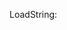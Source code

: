 LoadString:

```loadstring(game:HttpGet('https://raw.githubusercontent.com/amukerd/dingus/refs/heads/main/main.lua'))()
